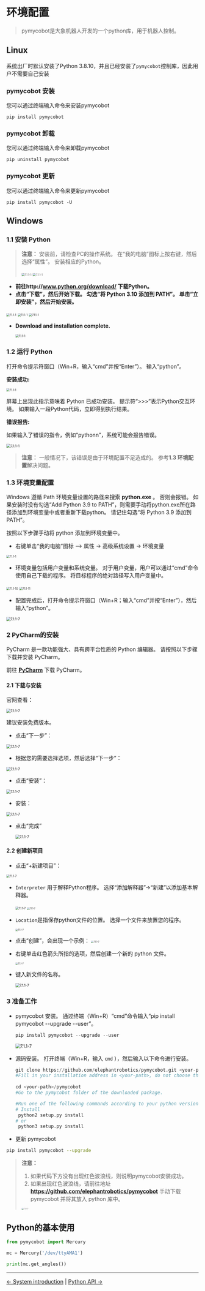 # 环境配置

> pymycobot是大象机器人开发的一个python库，用于机器人控制。

## Linux

系统出厂时默认安装了Python 3.8.10，并且已经安装了`pymycobot`控制库，因此用户不需要自己安装

### pymycobot 安装

您可以通过终端输入命令来安装pymycobot

```shell
pip install pymycobot
```

### pymycobot 卸载

您可以通过终端输入命令来卸载pymycobot

```shell
pip uninstall pymycobot
```

### pymycobot 更新

您可以通过终端输入命令来更新pymycobot

```shell
pip install pymycobot -U
```

## Windows

### 1.1 安装 Python

> **注意：** 安装前，请检查PC的操作系统。 在“我的电脑”图标上按右键，然后选择“属性”。 安装相应的Python。
>
> <img src="../../resources/6-SDKDevelopment/6.1-Python/6.1.1-env/operatingsystemchecking1.jpg" alt="7.1.1-1" style="zoom:50%;" />
>
> <img src="../../resources/6-SDKDevelopment/6.1-Python/6.1.1-env/operatingsystemchecking2.jpg" alt="7.1.1-1" style="zoom:50%;" />



* **前往http://www.python.org/download/ 下载Python。**
* **点击“下载”，然后开始下载。 勾选“将 Python 3.10 添加到 PATH”。 单击“立即安装”，然后开始安装。**

<img src="../../resources/6-SDKDevelopment/6.1-Python/6.1.1-env/pythoninstall1.jpg" alt="7.1.1-1" style="zoom:50%;" />

<img src="../../resources/6-SDKDevelopment/6.1-Python/6.1.1-env/pythoninstall2.jpg" alt="7.1.1-1" style="zoom:50%;" />

<img src="../../resources/6-SDKDevelopment/6.1-Python/6.1.1-env/pythoninstall3.jpg" alt="7.1.1-1" style="zoom:50%;" />

* **Download and installation complete.**

  <img src="../../resources/6-SDKDevelopment/6.1-Python/6.1.1-env/pythoninstall4.jpg" alt="7.1.1-1" style="zoom:50%;" />



### 1.2 运行 Python
打开命令提示符窗口（Win+R，输入“cmd”并按“Enter”）。 输入“python”。

**安装成功:**

<img src="../../resources/6-SDKDevelopment/6.1-Python/6.1.1-env/successfulinstallation.jpg" alt="7.1.1-1" style="zoom:50%;" />

屏幕上出现此指示意味着 Python 已成功安装。 提示符“>>>”表示Python交互环境。 如果输入一段Python代码，立即得到执行结果。



**错误报告:** 

如果输入了错误的指令，例如“pythonn”，系统可能会报告错误。

<img src="../../resources/6-SDKDevelopment/6.1-Python/6.1.1-env/installerror.jpg" alt="7.1.1-1" style="zoom: 67%;" />

> **注意：** 一般情况下，该错误是由于环境配置不足造成的。 参考**1.3 环境配置**解决问题。

### 1.3 环境变量配置
Windows 遵循 Path 环境变量设置的路径来搜索 **python.exe** 。 否则会报错。 如果安装时没有勾选“Add Python 3.9 to PATH”，则需要手动将python.exe所在路径添加到环境变量中或者重新下载python。 请记住勾选“将 Python 3.9 添加到 PATH”。

按照以下步骤手动将 python 添加到环境变量中。

* 右键单击“我的电脑”图标 --> 属性 -> 高级系统设置 -> 环境变量



<img src="../../resources/6-SDKDevelopment/6.1-Python/6.1.1-env/environment configuration.jpg" alt="7.1.1-1" style="zoom: 50%;" />

* 环境变量包括用户变量和系统变量。 对于用户变量，用户可以通过“cmd”命令使用自己下载的程序。 将目标程序的绝对路径写入用户变量中。

<img src="../../resources/6-SDKDevelopment/6.1-Python/6.1.1-env/user variable1.jpg" alt="7.1.1-10" style="zoom:50%;" />

<img src="../../resources/6-SDKDevelopment/6.1-Python/6.1.1-env/user variable2.jpg" alt="7.1.1-11" style="zoom:50%;" />

* 配置完成后，打开命令提示符窗口（Win+R；输入“cmd”并按“Enter”），然后输入“python”。

<img src="../../resources/6-SDKDevelopment/6.1-Python/6.1.1-env/user variable3.jpg" alt="7.1.1-7" style="zoom: 67%;" />

### 2 PyCharm的安装

PyCharm 是一款功能强大、具有跨平台性质的 Python 编辑器。 请按照以下步骤下载并安装 PyCharm。

前往 **[PyCharm](http://www.jetbrains.com/pycharm/download/#section=windows)** 下载 PyCharm。

#### 2.1 下载与安装

官网查看：

<img src="../../resources/6-SDKDevelopment/6.1-Python/6.1.1-env/pycharmdownload1.jpg" alt="7.1.1-7" style="zoom: 67%;" />

建议安装免费版本。

* 点击“下一步”：

<img src="../../resources/6-SDKDevelopment/6.1-Python/6.1.1-env/pycharmdownload2.jpg" alt="7.1.1-7" style="zoom: 67%;" />

* 根据您的需要选择选项，然后选择“下一步”：

<img src="../../resources/6-SDKDevelopment/6.1-Python/6.1.1-env/pycharmdownload3.jpg" alt="7.1.1-7" style="zoom: 67%;" />

* 点击“安装”：

<img src="../../resources/6-SDKDevelopment/6.1-Python/6.1.1-env/pycharmdownload4.jpg" alt="7.1.1-7" style="zoom: 67%;" />

* 安装：

<img src="../../resources/6-SDKDevelopment/6.1-Python/6.1.1-env/pycharmdownload5.jpg" alt="7.1.1-7" style="zoom: 67%;" />

* 点击“完成”

  <img src="../../resources/6-SDKDevelopment/6.1-Python/6.1.1-env/pycharmdownload6.jpg" alt="7.1.1-7" style="zoom: 67%;" />



#### 2.2 创建新项目

* 点击“+新建项目”：

<img src="../../resources/6-SDKDevelopment/6.1-Python/6.1.1-env/createproject1.jpg" alt="7.1.1-7" style="zoom: 50%;" />

* `Interpreter` 用于解释Python程序。 选择“添加解释器”->“新建”以添加基本解释器。

  <img src="../../resources/6-SDKDevelopment/6.1-Python/6.1.1-env/interpreter1.jpg" alt="7.1.1-7" style="zoom: 50%;" />

  <img src="../../resources/6-SDKDevelopment/6.1-Python/6.1.1-env/interpreter3.jpg" alt="7.1.1-7" style="zoom: 40%;" />

* `Location`是指保存python文件的位置。 选择一个文件来放置您的程序。

  <img src="../../resources/6-SDKDevelopment/6.1-Python/6.1.1-env/location1.jpg" alt="7.1.1-7" style="zoom: 40%;" />

* 点击“创建”，会出现一个示例：
  <img src="../../resources/6-SDKDevelopment/6.1-Python/6.1.1-env/createproject2.jpg" alt="7.1.1-7" style="zoom: 40%;" />

* 右键单击红色箭头所指的选项，然后创建一个新的 python 文件。

  <img src="../../resources/6-SDKDevelopment/6.1-Python/6.1.1-env/createproject3.jpg" alt="7.1.1-7" style="zoom: 40%;" />

* 键入新文件的名称。

  <img src="../../resources/6-SDKDevelopment/6.1-Python/6.1.1-env/createproject4.jpg" alt="7.1.1-7" style="zoom: 67%;" />




### **3 准备工作**

* pymycobot 安装。 通过终端（Win+R）“cmd”命令输入“pip install pymycobot --upgrade --user”。
  
  ```python
  pip install pymycobot --upgrade --user
  ```

  

  <img src="../../resources/6-SDKDevelopment/6.1-Python/6.1.1-env/pymycobotinstall.jpg" alt="7.1.1-7" style="zoom: 80%;" />

* 源码安装。 打开终端（Win+R，输入 `cmd` ），然后输入以下命令进行安装。

  ```python
  git clone https://github.com/elephantrobotics/pymycobot.git <your-path>   
  #Fill in your installation address in <your-path>, do not choose the current default path.
  								
  cd <your-path>/pymycobot	
  #Go to the pymycobot folder of the downloaded package.
  
  #Run one of the following commands according to your python version.
  # Install
   python2 setup.py install	
  # or
   python3 setup.py install
  ```

* 更新 pymycobot

```bash
pip install pymycobot --upgrade
```



> **注意：**
>
> 1. 如果代码下方没有出现红色波浪线，则说明pymycobot安装成功。
> 2. 如果出现红色波浪线，请前往地址 **https://github.com/elephantrobotics/pymycobot** 手动下载 pymycobot 并将其放入 python 库中。
>
> <img src="../../resources/6-SDKDevelopment/6.1-Python/6.1.1-env/pymycobotdownload.jpg" alt="7.1.1-7" style="zoom: 33%;" />


## Python的基本使用

```python
from pymycobot import Mercury

mc = Mercury('/dev/ttyAMA1')

print(mc.get_angles())
```

----
[← System introduction](../../5-BasicApplication/README.md) | [Python API →](./6.1.2-ApplicationBasePython.md)